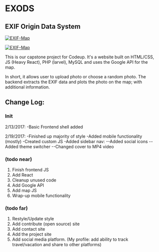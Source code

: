 # EXODS
## EXIF Origin Data System

[![EXIF-Map](https://i.imgur.com/ABZ2X8y.png)](https://github.com/xconstaud/exif-map)

[![EXIF-Map](https://i.imgur.com/HnGGKJE.png)](https://github.com/xconstaud/exif-map)



This is our capstone project for Codeup. It's a website built on HTML/CSS, JS (Heavy React), PHP (larvel), MySQL and uses the Google API for the map. 

In short, it allows user to upload photo or choose a random photo. The backend extracts the EXIF data and plots the photo on the map; with additional information.


## Change Log:
### Init
2/13/2017:
-Basic Frontend shell added 

2/19/2017:
-Finished up majority of style
-Added mobile functionality (mostly)
-Created custom JS
-Added sidebar nav:
--Added social icons
--Added theme switcher
--Changed cover to MP4 video


### (todo near)
1. Finish frontend JS
2. Add React
3. Cleanup unused code
3. Add Google API
4. Add map JS
5. Wrap-up mobile functionality

### (todo far)
1. Restyle/Update style
2. Add contribute (open source) site
3. Add contact site
4. Add the project site
5. Add social media platform. (My profile: add ability to track travel/vacation and share to other platforms)


